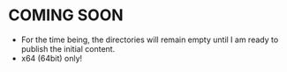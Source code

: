 # COMING SOON
- For the time being, the directories will remain empty until I am ready to publish the initial content.
- x64 (64bit) only!
